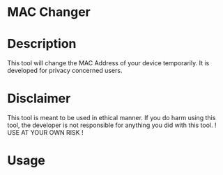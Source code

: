 # MAC Changer


# Description

This tool will change the MAC Address of your device temporarily. It is developed for privacy concerned users.

# Disclaimer 

This tool is meant to be used in ethical manner. If you do harm using this tool, the developer is not responsible for anything you did with this tool. ! USE AT YOUR OWN RISK !

# Usage


